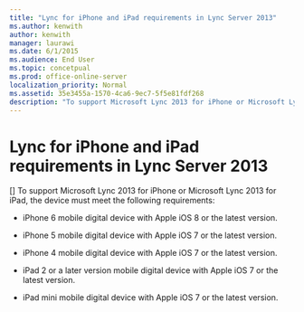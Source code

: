 ```yaml
---
title: "Lync for iPhone and iPad requirements in Lync Server 2013"
ms.author: kenwith
author: kenwith
manager: laurawi
ms.date: 6/1/2015
ms.audience: End User
ms.topic: concetpual
ms.prod: office-online-server
localization_priority: Normal
ms.assetid: 35e3455a-1570-4ca6-9ec7-5f5e81fdf268
description: "To support Microsoft Lync 2013 for iPhone or Microsoft Lync 2013 for iPad, the device must meet the following requirements:"
---
```


# Lync for iPhone and iPad requirements in Lync Server 2013
[]
To support Microsoft Lync 2013 for iPhone or Microsoft Lync 2013 for iPad, the device must meet the following requirements:
  
- iPhone 6 mobile digital device with Apple iOS 8 or the latest version.
    
-  iPhone 5 mobile digital device with Apple iOS 7 or the latest version. 
    
-  iPhone 4 mobile digital device with Apple iOS 7 or the latest version. 
    
-  iPad 2 or a later version mobile digital device with Apple iOS 7 or the latest version. 
    
- iPad mini mobile digital device with Apple iOS 7 or the latest version.
    

